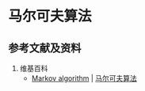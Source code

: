 ﻿# 马尔可夫算法

## 参考文献及资料

1. 维基百科
	- [Markov algorithm](https://en.wikipedia.org/wiki/Markov_algorithm) | [马尔可夫算法](https://zh.wikipedia.org/wiki/马尔可夫算法)